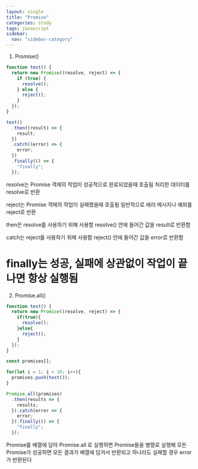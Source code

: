 ```yaml
---
layout: single
title: "Promise"
categories: study
tags: javascript
sidebar:
  nav: "sidebar-category"
---
```


1. Promise()

```js
function test() {
  return new Promise((resolve, reject) => {
    if (true) {
      resolve();
    } else {
      reject();
    }
  });
}

test()
  .then((result) => {
    result;
  })
  .catch((error) => {
    error;
  })
  .finally(() => {
    "finally";
  });
```

resolve는 Promise 객체의 작업이 성공적으로 완료되었을때 호출됨
처리한 데이터를 resolve로 반환

reject는 Promise 객체의 작업이 실패했을때 호출됨
일반적으로 에러 메시지나 예외를 reject로 반환

then은 resolve를 사용하기 위해 사용함
resolve() 안에 들어간 값을 result로 반환함

catch는 reject를 사용하기 위해 사용함
reject() 안에 들어간 값을 error로 반환함

# finally는 성공, 실패에 상관없이 작업이 끝나면 항상 실행됨

2. Promise.all()

```js
function test() {
  return new Promise((resolve, reject) => {
    if(true){
      resolve();
    }else{
      reject();
    }
  });
}

const promises[];

for(let i = 1; i < 10; i++){
  promises.push(test());
}

Promise.all(promises)
  .then(results => {
    results;
  }).catch(error => {
    error;
  }).finally(() => {
    "finally";
  });
```

Promise를 배열에 담아 Promise.all 로 실행하면 Promise들을 병렬로 실행해
모든 Promise가 성공하면 모든 결과가 배열에 담겨서 반환되고
하나라도 실패할 경우 error가 반환된다
